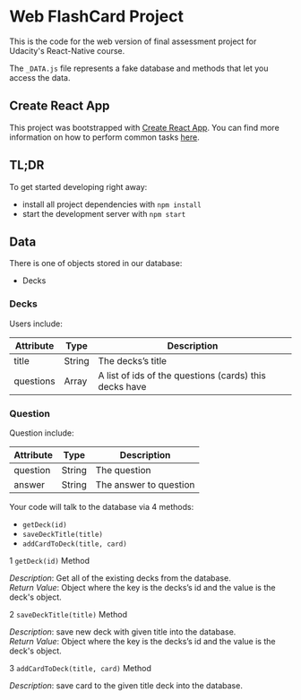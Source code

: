# Web FlashCard Project

This is the code for the web version of final assessment project for Udacity's React-Native course.

The `_DATA.js` file represents a fake database and methods that let you access the data.

## Create React App

This project was bootstrapped with [Create React App](https://github.com/facebookincubator/create-react-app). You can find more information on how to perform common tasks [here](https://github.com/facebookincubator/create-react-app/blob/master/packages/react-scripts/template/README.md).

## TL;DR

To get started developing right away:

* install all project dependencies with `npm install`
* start the development server with `npm start`


## Data

There is one of objects stored in our database:

* Decks

### Decks

Users include:

| Attribute    | Type             | Description           |
|-----------------|------------------|-------------------         |
| title          | String           | The decks’s title     |
| questions | Array | A list of ids of the questions (cards) this decks have|

### Question

Question include:

| Attribute | Type | Description |
|-----------------|------------------|-------------------|
| question                  | String | The question  |
| answer        | String | The answer to question |

Your code will talk to the database via 4 methods:

* `getDeck(id)`
* `saveDeckTitle(title)`
* `addCardToDeck(title, card)`

1 `getDeck(id)` Method

*Description*: Get all of the existing decks from the database.  
*Return Value*: Object where the key is the decks’s id and the value is the deck's object.

2 `saveDeckTitle(title)` Method

*Description*: save new deck with given title into the database.  
*Return Value*: Object where the key is the decks’s id and the value is the deck's object.

3 `addCardToDeck(title, card)` Method

*Description*: save card to the given title deck into the database.  
